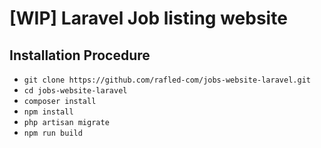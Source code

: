 # [WIP] Laravel Job listing website

## Installation Procedure
* `git clone https://github.com/rafled-com/jobs-website-laravel.git`
* `cd jobs-website-laravel`
* `composer install`
* `npm install`
* `php artisan migrate`
* `npm run build`
